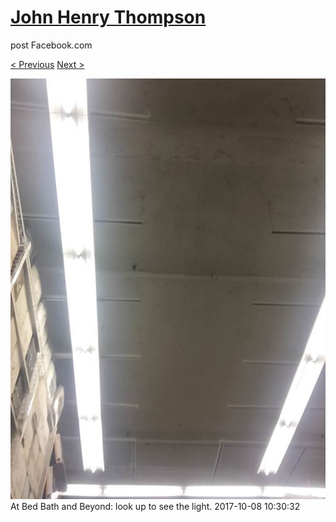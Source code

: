 # [John Henry Thompson](../README.md)
post Facebook.com

[< Previous](2017-10-13-3.md) [Next >](2017-10-07-1.md)

[![](../media/2017-10-08/Timeline-Photos-At-Bed-Bath-and-Beyond-look-up-to-see-the-light.jpg)](../README.md)
At Bed Bath and Beyond: look up to see the light.
2017-10-08 10:30:32